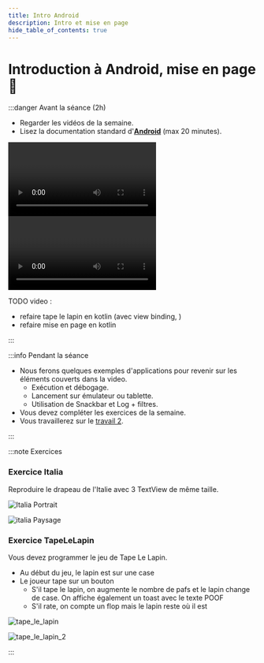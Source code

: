 ```yaml
---
title: Intro Android
description: Intro et mise en page
hide_table_of_contents: true
---
```


# Introduction à Android, mise en page 🤖

<Row>

<Column>

:::danger Avant la séance (2h)

- Regarder les vidéos de la semaine.
- Lisez la documentation standard d'**[Android](https://developer.android.com/index.html)** (max 20 minutes).

<Row>

<Column>

<Video url="https://youtu.be/C0eWT0a2aM8" />

</Column>

<Column>

<Video url="https://youtu.be/x-dQ5Sa0Ns0" />

</Column>

</Row>

TODO video :

- refaire tape le lapin en kotlin (avec view binding, )
- refaire mise en page en kotlin

:::

</Column>

<Column>

:::info Pendant la séance

- Nous ferons quelques exemples d'applications pour revenir sur les éléments couverts dans la video.
  - Exécution et débogage.
  - Lancement sur émulateur ou tablette.
  - Utilisation de Snackbar et Log + filtres.
- Vous devez compléter les exercices de la semaine.
- Vous travaillerez sur le [travail 2](../tp/tp2).

:::

</Column>

</Row>

:::note Exercices

### Exercice Italia

Reproduire le drapeau de l'Italie avec 3 TextView de même taille.

<Row>

<Column size="4">

![Italia Portrait](_11-intro-android/italia_portait.png)

</Column>

<Column size="8">

![italia Paysage](_11-intro-android/italia_paysage.png)

</Column>

</Row>

### Exercice TapeLeLapin

Vous devez programmer le jeu de Tape Le Lapin.

- Au début du jeu, le lapin est sur une case
- Le joueur tape sur un bouton
  - S'il tape le lapin, on augmente le nombre de pafs et le lapin change de case. On affiche également un toast avec le texte POOF
  - S'il rate, on compte un flop mais le lapin reste où il est

<Row>

<Column size="6">

![tape_le_lapin](_11-intro-android/Tape_le_lapin.png)

</Column>

<Column size="6">

![tape_le_lapin_2](_11-intro-android/Tape_le_lapin2.png)

</Column>

</Row>

:::
